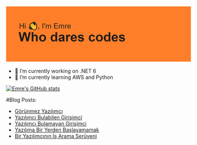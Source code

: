 ![MasterHead](https://github.com/emert117/emert117/blob/main/header.png)

- 🔭 I’m currently working on .NET 6 
- 🌱 I’m currently learning AWS and Python

[![Emre's GitHub stats](https://github-readme-stats.vercel.app/api?username=emert117)](https://github.com/anuraghazra/github-readme-stats)

#Blog Posts:
<!-- BLOG-POST-LIST:START -->
- [Görünmez Yazılımcı](https://www.saascommando.com/2022/01/gorunmez-yazlmc.html)
- [Yazılımcı Bulabilen Girişimci](https://www.saascommando.com/2021/12/yazlmc-bulabilen-girisimci.html)
- [Yazılımcı Bulamayan Girişimci](https://www.saascommando.com/2021/11/yazlmc-bulamayan-girisimci.html)
- [Yazılıma Bir Yerden Başlayamamak](https://www.saascommando.com/2021/10/yazlma-bir-yerden-baslayamamak.html)
- [Bir Yazılımcının İş Arama Serüveni](https://www.saascommando.com/2021/09/bir-yazlmcnn-is-arama-seruveni.html)
<!-- BLOG-POST-LIST:END -->

